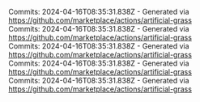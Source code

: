 Commits: 2024-04-16T08:35:31.838Z - Generated via https://github.com/marketplace/actions/artificial-grass
<br>
Commits: 2024-04-16T08:35:31.838Z - Generated via https://github.com/marketplace/actions/artificial-grass
<br>
Commits: 2024-04-16T08:35:31.838Z - Generated via https://github.com/marketplace/actions/artificial-grass
<br>
Commits: 2024-04-16T08:35:31.838Z - Generated via https://github.com/marketplace/actions/artificial-grass
<br>
Commits: 2024-04-16T08:35:31.838Z - Generated via https://github.com/marketplace/actions/artificial-grass
<br>
